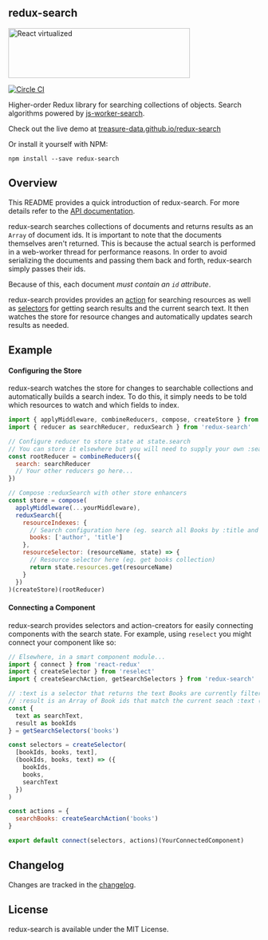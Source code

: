 redux-search
-----

<img src="https://cloud.githubusercontent.com/assets/29597/11708504/c2f637ce-9ec4-11e5-8eb9-c248664e8d3b.png" alt="React virtualized" data-canonical-src="https://cloud.githubusercontent.com/assets/29597/11708504/c2f637ce-9ec4-11e5-8eb9-c248664e8d3b.png" width="364" height="100" />

[![Circle CI][circle-image]][circle-url]

Higher-order Redux library for searching collections of objects. Search algorithms powered by [js-worker-search](https://github.com/bvaughn/js-worker-search).

Check out the live demo at [treasure-data.github.io/redux-search](http://treasure-data.github.io/redux-search/)

Or install it yourself with NPM:

```
npm install --save redux-search
```

Overview
---------

This README provides a quick introduction of redux-search. For more details refer to the [API documentation](https://github.com/treasure-data/redux-search/tree/master/docs).

redux-search searches collections of documents and returns results as an `Array` of document ids. It is important to note that the documents themselves aren't returned. This is because the actual search is performed in a web-worker thread for performance reasons. In order to avoid serializing the documents and passing them back and forth, redux-search simply passes their ids.

Because of this, each document _must contain an `id` attribute_.

redux-search provides provides an [action](docs/README.md#createsearchactionresourcename) for searching resources as well as [selectors](docs/README.md#getsearchselectors-filterfunction-resourcename-resourceselector-searchstateselector-) for getting search results and the current search text. It then watches the store for resource changes and automatically updates search results as needed.

Example
---------

#### Configuring the Store

redux-search watches the store for changes to searchable collections and automatically builds a search index. To do this, it simply needs to be told which resources to watch and which fields to index.

```javascript
import { applyMiddleware, combineReducers, compose, createStore } from 'redux'
import { reducer as searchReducer, reduxSearch } from 'redux-search'

// Configure reducer to store state at state.search
// You can store it elsewhere but you will need to supply your own :searchStateSelector
const rootReducer = combineReducers({
  search: searchReducer
  // Your other reducers go here...
})

// Compose :reduxSearch with other store enhancers
const store = compose(
  applyMiddleware(...yourMiddleware),
  reduxSearch({
    resourceIndexes: {
      // Search configuration here (eg. search all Books by :title and :author)
      books: ['author', 'title']
    },
    resourceSelector: (resourceName, state) => {
      // Resource selector here (eg. get books collection)
      return state.resources.get(resourceName)
    }
  })
)(createStore)(rootReducer)
```

#### Connecting a Component

redux-search provides selectors and action-creators for easily connecting components with the search state. For example, using `reselect` you might connect your component like so:

```javascript
// Elsewhere, in a smart component module...
import { connect } from 'react-redux'
import { createSelector } from 'reselect'
import { createSearchAction, getSearchSelectors } from 'redux-search'

// :text is a selector that returns the text Books are currently filtered by
// :result is an Array of Book ids that match the current seach :text (or all Books if there is no search :text)
const {
  text as searchText,
  result as bookIds
} = getSearchSelectors('books')

const selectors = createSelector(
  [bookIds, books, text],
  (bookIds, books, text) => ({
    bookIds,
    books,
    searchText
  })
)

const actions = {
  searchBooks: createSearchAction('books')
}

export default connect(selectors, actions)(YourConnectedComponent)
```

Changelog
---------

Changes are tracked in the [changelog](CHANGELOG.md).

License
---------

redux-search is available under the MIT License.

[circle-image]: https://circleci.com/gh/treasure-data/redux-search.svg?style=svg&circle-token=d43a5f15e3ea25b337bcc63ca98361fd2555226c
[circle-url]: https://circleci.com/gh/treasure-data/redux-search
